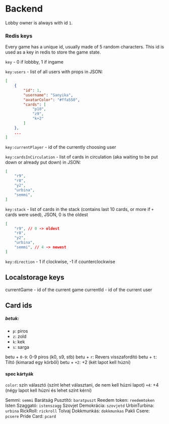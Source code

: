 # Backend

Lobby owner is always with id `1`.

### Redis keys

Every game has a unique id, usually made of 5 random characters. This id is used as a key in redis to store the game state.

`key` - 0 if lobbby, 1 if ingame

`key:users` - list of all users with props in JSON:
```json
[
    {
        "id": 1,
        "username": "Sanyika",
        "avatarColor": "#ffa550",
        "cards": [
            "p10",
            "z9",
            "k+2"
        ]
    },
    ...
]
```

`key:currentPlayer` - id of the currently choosing user

`key:cardsInCirculation` - list of cards in circulation (aka waiting to be put down or already put down) in JSON:
```json
[
    "r9",
    "r8",
    "y2",
    "urbina",
    "semmi",
]
```

`key:stack` - list of cards in the stack (contains last 10 cards, or more if `+` cards were used), JSON, 0 is the oldest
```json
[
    "r9", // 0 -> oldest
    "r8",
    "y2",
    "urbina",
    "semmi", // 4 -> newest
]
```

`key:direction` - 1 if clockwise, -1 if counterclockwise

## Localstorage keys

currentGame - id of the current game
currentId - id of the current user

## Card ids

##### betuk:

- `p`: piros
- `z`: zold
- `k`: kek
- `s`: sarga

betu + `0-9`: 0-9 piros (k0, s9, stb)
betu + `r`: Revers visszafordító
betu + `t`: Tiltó (kimarad egy körből)
betu + `+2`: +2 (két lapot kell húzni)

#### spec kártyák


`color`: szín választó (színt lehet választani, de nem kell húzni lapot)
`+4`: +4 (négy lapot kell húzni és lehet színt kérni)

Semmi: `semmi` 
Barátság Pusztító: `baratpuszt`
Reedem token: `reedemtoken`
Isten Szaggató: `istenszagg`
Szovjet Demokrácia: `szovjetd`
UrbinTurbina: `urbina`
RickRoll: `rickroll`
Tolvaj Dokkmunkás: `dokkmunkas`
Pakli Csere: `pcsere`
Pride Card: `pcard`
